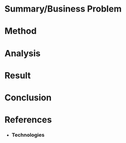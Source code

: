 
# Summary/Business Problem
# Method
# Analysis
# Result
# Conclusion

# References
* ### Technologies
